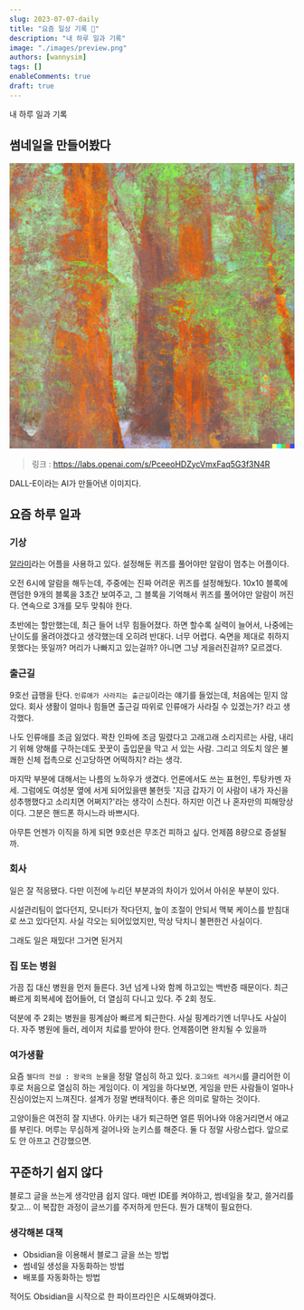 ```yaml
---
slug: 2023-07-07-daily
title: "요즘 일상 기록 📝"
description: "내 하루 일과 기록"
image: "./images/preview.png"
authors: [wannysim]
tags: []
enableComments: true
draft: true
---
```


내 하루 일과 기록

<!-- truncate -->

## 썸네일을 만들어봤다

![썸네일](./images/preview.png)

> 링크 : https://labs.openai.com/s/PceeoHDZycVmxFaq5G3f3N4R

DALL-E이라는 AI가 만들어낸 이미지다.

## 요즘 하루 일과

### 기상

[알라미](https://play.google.com/store/apps/details?id=droom.sleepIfUCan&hl=ko&gl=US)라는 어플을 사용하고 있다. 설정해둔 퀴즈를 풀어야만 알람이 멈추는 어플이다.

오전 6시에 알람을 해두는데, 주중에는 진짜 어려운 퀴즈를 설정해뒀다. 10x10 블록에 랜덤한 9개의 블록을 3초간 보여주고, 그 블록을 기억해서 퀴즈를 풀어야만 알람이 꺼진다. 연속으로 3개를 모두 맞춰야 한다.

초반에는 할만했는데, 최근 들어 너무 힘들어졌다. 하면 할수록 실력이 늘어서, 나중에는 난이도를 올려야겠다고 생각했는데 오히려 반대다. 너무 어렵다. 숙면을 제대로 취하지 못했다는 뜻일까? 머리가 나빠지고 있는걸까? 아니면 그냥 게을러진걸까? 모르겠다.

### 출근길

9호선 급행을 탄다. `인류애가 사라지는 출근길`이라는 얘기를 들었는데, 처음에는 믿지 않았다. 회사 생활이 얼마나 힘들면 출근길 따위로 인류애가 사라질 수 있겠는가? 라고 생각했다.

나도 인류애를 조금 잃었다. 꽉찬 인파에 조금 밀렸다고 고래고래 소리지르는 사람, 내리기 위해 양해를 구하는데도 꿋꿋이 출입문을 막고 서 있는 사람. 그리고 의도치 않은 불쾌한 신체 접촉으로 신고당하면 어떡하지? 라는 생각.

마지막 부분에 대해서는 나름의 노하우가 생겼다. 언론에서도 쓰는 표현인, 투탕카멘 자세. 그럼에도 여성분 옆에 서게 되어있을땐 불현듯 '지금 갑자기 이 사람이 내가 자신을 성추행했다고 소리치면 어쩌지?'라는 생각이 스친다. 하지만 이건 나 혼자만의 피해망상이다. 그분은 핸드폰 하시느라 바쁘시다.

아무튼 언젠가 이직을 하게 되면 9호선은 무조건 피하고 싶다. 언제쯤 8량으로 증설될까.

### 회사

일은 잘 적응됐다. 다만 이전에 누리던 부분과의 차이가 있어서 아쉬운 부분이 있다.

시설관리팀이 없다던지, 모니터가 작다던지, 높이 조절이 안되서 맥북 케이스를 받침대로 쓰고 있다던지.
사실 각오는 되어있었지만, 막상 닥치니 불편한건 사실이다.

그래도 일은 재밌다! 그거면 된거지

### 집 또는 병원

가끔 집 대신 병원을 먼저 들른다. 3년 넘게 나와 함께 하고있는 백반증 때문이다. 최근 빠르게 회복세에 접어들어, 더 열심히 다니고 있다. 주 2회 정도.

덕분에 주 2회는 병원을 핑계삼아 빠르게 퇴근한다. 사실 핑계라기엔 너무나도 사실이다. 자주 병원에 들러, 레이저 치료를 받아야 한다. 언제쯤이면 완치될 수 있을까

### 여가생활

요즘 `젤다의 전설 : 왕국의 눈물`을 정말 열심히 하고 있다. `호그와트 레거시`를 클리어한 이후로 처음으로 열심히 하는 게임이다. 이 게임을 하다보면, 게임을 만든 사람들이 얼마나 진심이었는지 느껴진다. 설계가 정말 변태적이다. 좋은 의미로 말하는 것이다.

고양이들은 여전히 잘 지낸다. 아키는 내가 퇴근하면 얼른 뛰어나와 야옹거리면서 애교를 부린다. 머루는 무심하게 걸어나와 눈키스를 해준다. 둘 다 정말 사랑스럽다. 앞으로도 안 아프고 건강했으면.

## 꾸준하기 쉽지 않다

블로그 글을 쓰는게 생각만큼 쉽지 않다. 매번 IDE를 켜야하고, 썸네일을 찾고, 쓸거리를 찾고... 이 복잡한 과정이 글쓰기를 주저하게 만든다. 뭔가 대책이 필요한다.

### 생각해본 대책

- Obsidian을 이용해서 블로그 글을 쓰는 방법
- 썸네일 생성을 자동화하는 방법
- 배포를 자동화하는 방법

적어도 Obsidian을 시작으로 한 파이프라인은 시도해봐야겠다.
